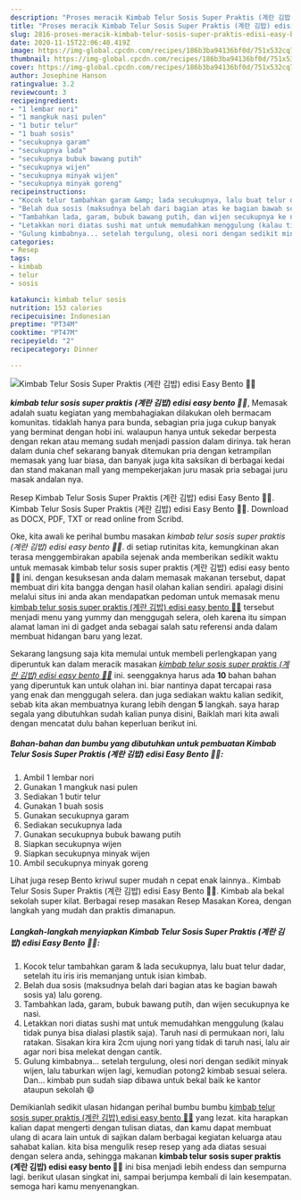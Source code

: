 ```yaml
---
description: "Proses meracik Kimbab Telur Sosis Super Praktis (계란 김밥) edisi Easy Bento 🍣🍱 Lezat"
title: "Proses meracik Kimbab Telur Sosis Super Praktis (계란 김밥) edisi Easy Bento 🍣🍱 Lezat"
slug: 2816-proses-meracik-kimbab-telur-sosis-super-praktis-edisi-easy-bento-lezat
date: 2020-11-15T22:06:40.419Z
image: https://img-global.cpcdn.com/recipes/186b3ba94136bf0d/751x532cq70/kimbab-telur-sosis-super-praktis-계란-김밥-edisi-easy-bento-🍣🍱-foto-resep-utama.jpg
thumbnail: https://img-global.cpcdn.com/recipes/186b3ba94136bf0d/751x532cq70/kimbab-telur-sosis-super-praktis-계란-김밥-edisi-easy-bento-🍣🍱-foto-resep-utama.jpg
cover: https://img-global.cpcdn.com/recipes/186b3ba94136bf0d/751x532cq70/kimbab-telur-sosis-super-praktis-계란-김밥-edisi-easy-bento-🍣🍱-foto-resep-utama.jpg
author: Josephine Hanson
ratingvalue: 3.2
reviewcount: 3
recipeingredient:
- "1 lembar nori"
- "1 mangkuk nasi pulen"
- "1 butir telur"
- "1 buah sosis"
- "secukupnya garam"
- "secukupnya lada"
- "secukupnya bubuk bawang putih"
- "secukupnya wijen"
- "secukupnya minyak wijen"
- "secukupnya minyak goreng"
recipeinstructions:
- "Kocok telur tambahkan garam &amp; lada secukupnya, lalu buat telur dadar, setelah itu iris iris memanjang untuk isian kimbab."
- "Belah dua sosis (maksudnya belah dari bagian atas ke bagian bawah sosis ya) lalu goreng."
- "Tambahkan lada, garam, bubuk bawang putih, dan wijen secukupnya ke nasi."
- "Letakkan nori diatas sushi mat untuk memudahkan menggulung (kalau tidak punya bisa dialasi plastik saja). Taruh nasi di permukaan nori, lalu ratakan. Sisakan kira kira 2cm ujung nori yang tidak di taruh nasi, lalu air agar nori bisa melekat dengan cantik."
- "Gulung kimbabnya... setelah tergulung, olesi nori dengan sedikit minyak wijen, lalu taburkan wijen lagi, kemudian potong2 kimbab sesuai selera. Dan... kimbab pun sudah siap dibawa untuk bekal baik ke kantor ataupun sekolah 😄"
categories:
- Resep
tags:
- kimbab
- telur
- sosis

katakunci: kimbab telur sosis 
nutrition: 153 calories
recipecuisine: Indonesian
preptime: "PT34M"
cooktime: "PT47M"
recipeyield: "2"
recipecategory: Dinner

---
```



![Kimbab Telur Sosis Super Praktis (계란 김밥) edisi Easy Bento 🍣🍱](https://img-global.cpcdn.com/recipes/186b3ba94136bf0d/751x532cq70/kimbab-telur-sosis-super-praktis-계란-김밥-edisi-easy-bento-🍣🍱-foto-resep-utama.jpg)

<b><i>kimbab telur sosis super praktis (계란 김밥) edisi easy bento 🍣🍱</i></b>, Memasak adalah suatu kegiatan yang membahagiakan dilakukan oleh bermacam komunitas. tidaklah hanya para bunda, sebagian pria juga cukup banyak yang berminat dengan hobi ini. walaupun hanya untuk sekedar berpesta dengan rekan atau memang sudah menjadi passion dalam dirinya. tak heran dalam dunia chef sekarang banyak ditemukan pria dengan ketrampilan memasak yang luar biasa, dan banyak juga kita saksikan di berbagai kedai dan stand makanan mall yang mempekerjakan juru masak pria sebagai juru masak andalan nya.

Resep Kimbab Telur Sosis Super Praktis (계란 김밥) edisi Easy Bento 🍣🍱. Kimbab Telur Sosis Super Praktis (계란 김밥) edisi Easy Bento 🍣🍱. Download as DOCX, PDF, TXT or read online from Scribd.

Oke, kita awali ke perihal bumbu masakan <i>kimbab telur sosis super praktis (계란 김밥) edisi easy bento 🍣🍱</i>. di setiap rutinitas kita, kemungkinan akan terasa menggembirakan apabila sejenak anda memberikan sedikit waktu untuk memasak kimbab telur sosis super praktis (계란 김밥) edisi easy bento 🍣🍱 ini. dengan kesuksesan anda dalam memasak makanan tersebut, dapat membuat diri kita bangga dengan hasil olahan kalian sendiri. apalagi disini melalui situs ini anda akan mendapatkan pedoman untuk memasak menu <u>kimbab telur sosis super praktis (계란 김밥) edisi easy bento 🍣🍱</u> tersebut menjadi menu yang yummy dan menggugah selera, oleh karena itu simpan alamat laman ini di gadget anda sebagai salah satu referensi anda dalam membuat hidangan baru yang lezat.


Sekarang langsung saja kita memulai untuk membeli perlengkapan yang diperuntuk kan dalam meracik masakan <u><i>kimbab telur sosis super praktis (계란 김밥) edisi easy bento 🍣🍱</i></u> ini. seenggaknya harus ada <b>10</b> bahan bahan yang diperuntuk kan untuk olahan ini. biar nantinya dapat tercapai rasa yang enak dan menggugah selera. dan juga sediakan waktu kalian sedikit, sebab kita akan membuatnya kurang lebih dengan <b>5</b> langkah. saya harap segala yang dibutuhkan sudah kalian punya disini, Baiklah mari kita awali dengan mencatat dulu bahan keperluan berikut ini.

<!--inarticleads1-->

##### Bahan-bahan dan bumbu yang dibutuhkan untuk pembuatan Kimbab Telur Sosis Super Praktis (계란 김밥) edisi Easy Bento 🍣🍱:

1. Ambil 1 lembar nori
1. Gunakan 1 mangkuk nasi pulen
1. Sediakan 1 butir telur
1. Gunakan 1 buah sosis
1. Gunakan secukupnya garam
1. Sediakan secukupnya lada
1. Gunakan secukupnya bubuk bawang putih
1. Siapkan secukupnya wijen
1. Siapkan secukupnya minyak wijen
1. Ambil secukupnya minyak goreng


Lihat juga resep Bento kriwul super mudah n cepat enak lainnya.. Kimbab Telur Sosis Super Praktis (계란 김밥) edisi Easy Bento 🍣🍱. Kimbab ala bekal sekolah super kilat. Berbagai resep masakan Resep Masakan Korea, dengan langkah yang mudah dan praktis dimanapun. 

<!--inarticleads2-->

##### Langkah-langkah menyiapkan Kimbab Telur Sosis Super Praktis (계란 김밥) edisi Easy Bento 🍣🍱:

1. Kocok telur tambahkan garam &amp; lada secukupnya, lalu buat telur dadar, setelah itu iris iris memanjang untuk isian kimbab.
1. Belah dua sosis (maksudnya belah dari bagian atas ke bagian bawah sosis ya) lalu goreng.
1. Tambahkan lada, garam, bubuk bawang putih, dan wijen secukupnya ke nasi.
1. Letakkan nori diatas sushi mat untuk memudahkan menggulung (kalau tidak punya bisa dialasi plastik saja). Taruh nasi di permukaan nori, lalu ratakan. Sisakan kira kira 2cm ujung nori yang tidak di taruh nasi, lalu air agar nori bisa melekat dengan cantik.
1. Gulung kimbabnya... setelah tergulung, olesi nori dengan sedikit minyak wijen, lalu taburkan wijen lagi, kemudian potong2 kimbab sesuai selera. Dan... kimbab pun sudah siap dibawa untuk bekal baik ke kantor ataupun sekolah 😄




Demikianlah sedikit ulasan hidangan perihal bumbu bumbu <u>kimbab telur sosis super praktis (계란 김밥) edisi easy bento 🍣🍱</u> yang lezat. kita harapkan kalian dapat mengerti dengan tulisan diatas, dan kamu dapat membuat ulang di acara lain untuk di sajikan dalam berbagai kegiatan keluarga atau sahabat kalian. kita bisa mengulik resep resep yang ada diatas sesuai dengan selera anda, sehingga makanan <b>kimbab telur sosis super praktis (계란 김밥) edisi easy bento 🍣🍱</b> ini bisa menjadi lebih endess dan sempurna lagi. berikut ulasan singkat ini, sampai berjumpa kembali di lain kesempatan. semoga hari kamu menyenangkan.
